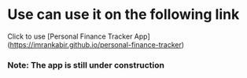 # Use can use it on the following link

Click to use [Personal Finance Tracker App] (https://imrankabir.github.io/personal-finance-tracker)

### Note: The app is still under construction
